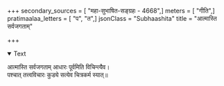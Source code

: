 +++
secondary_sources = [ "महा-सुभाषित-सङ्ग्रहः - 4668",]
meters = [ "गीति",]
pratimaalaa_letters = [ "प", "त",]
jsonClass = "Subhaashita"
title = "आत्मास्ति सर्वजगताम्"

+++

<details open><summary>Text</summary>

आत्मास्ति सर्वजगताम् आधारः पूर्वमिति विचिन्त्यैव।  
पश्चात् तत्त्वविचारः कुड्ये सत्येव चित्रकर्म स्यात्॥
</details>

